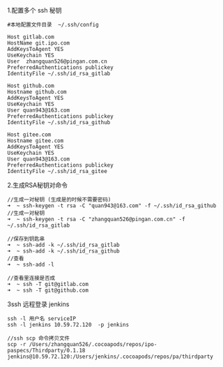 1.配置多个 ssh 秘钥

    #本地配置文件目录  ~/.ssh/config

    Host gitlab.com 
    HostName git.ipo.com
    AddKeysToAgent YES
    UseKeychain YES
    User  zhangquan526@pingan.com.cn
    PreferredAuthentications publickey
    IdentityFile ~/.ssh/id_rsa_gitlab

    Host github.com                        
    Hostname github.com
    AddKeysToAgent YES
    UseKeychain YES                   
    User quan943@163.com
    PreferredAuthentications publickey               
    IdentityFile ~/.ssh/id_rsa_github

    Host gitee.com                        
    Hostname gitee.com
    AddKeysToAgent YES
    UseKeychain YES                   
    User quan943@163.com 
    PreferredAuthentications publickey              
    IdentityFile ~/.ssh/id_rsa_gitee

2.生成RSA秘钥对命令

    //生成一对秘钥 (生成是的时候不需要密码)
    ➜  ~ ssh-keygen -t rsa -C "quan943@163.com" -f ~/.ssh/id_rsa_github
    //生成一对秘钥
    ➜  ~ ssh-keygen -t rsa -C "zhangquan526@pingan.com.cn" -f ~/.ssh/id_rsa_gitlab

    //保存到钥匙串
    ➜  ~ ssh-add -k ~/.ssh/id_rsa_gitlab
    ➜  ~ ssh-add -k ~/.ssh/id_rsa_github
    //查看
    ➜  ~ ssh-add -l

    //查看里连接是否成
    ➜  ~ ssh -T git@gitlab.com
    ➜  ~ ssh -T git@github.com

3ssh 远程登录 jenkins

    ssh -l 用户名 serviceIP
    ssh -l jenkins 10.59.72.120  -p jenkins
    
    //ssh scp 命令拷贝文件
    scp -r /Users/zhangquan526/.cocoapods/repos/ipo-paspecs/Thirdparty/0.1.18 jenkins@10.59.72.120:/Users/jenkins/.cocoapods/repos/pa/thirdparty